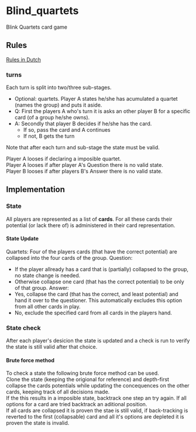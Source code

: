 # Blind_quartets
Blink Quartets card game

## Rules
[Rules in Dutch](https://pyth.eu/blind-kwartetten)

### turns
Each turn is split into two/three sub-stages.
- Optional: quartets. Player A states he/she has acumulated a quartet (names the group) and puts it aside.
- Q: First the players A who's turn it is asks an other player B for a specific card (of a group he/she owns). 
- A: Secondly that player B decides if he/she has the card.
  - If so, pass the card and A continues
  - If not, B gets the turn

Note that after each turn and sub-stage the state must be valid. 

Player A looses if declaring a imposible quartet.  
Player A looses if after player A's Question there is no valid state.  
Player B looses if after players B's Answer there is no valid state.  

## Implementation

### State
All players are represented as a list of **cards**. For all these cards their potential (or lack there of) is administered in their card representation.

#### State Update
Quartets: Four of the players cards (that have the correct potential) are collapsed into the four cards of the group.
Question:
- If the player allready has a card that is (partially) collapsed to the group, no state change is needed.
- Otherwise collapse one card (that has the correct potential) to be only of that group.
Answer:
- Yes, collapse the card (that has the correct, and least potential) and hand it over to the questioner. This automatically excludes this option from all other cards in play.
- No, exclude the specified card from all cards in the players hand.

### State check
After each player's desicion the state is updated and a check is run to verify the state is still valid after that choice.

#### Brute force method
To check a state the following brute force method can be used.  
Clone the state (keeping the origional for reference) and depth-first collapse the cards potentials while updating the concequences on the other cards, keeping track of all decisions made.  
If the this results in a imposible state, backtrack one step an try again. If all options for a card are tried backtrack an aditional position.  
If all cards are collapsed it is proven the stae is still valid, if back-tracking is reverted to the first (collapsable) card and all it's options are depleted it is proven the state is invalid.
